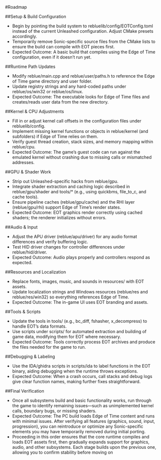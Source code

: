 #Roadmap

##Setup & Build Configuration

- Begin by pointing the build system to rebluelib/config/EOTConfig.toml instead of the current Unleashed configuration. Adjust CMake presets accordingly.
- Temporarily remove Sonic-specific source files from the CMake lists to ensure the build can compile with EOT pieces first.
- Expected Outcome: A basic build that compiles using the Edge of Time configuration, even if it doesn’t run yet.

##Runtime Path Updates

- Modify reblue/main.cpp and reblue/user/paths.h to reference the Edge of Time game directory and user folder.
- Update registry strings and any hard-coded paths under reblue/os/win32 or reblue/os/linux.
- Expected Outcome: The executable looks for Edge of Time files and creates/reads user data from the new directory.

##Kernel & CPU Adjustments

- Fill in or adjust kernel call offsets in the configuration files under rebluelib/config.
- Implement missing kernel functions or objects in reblue/kernel (and subfolders) if Edge of Time relies on them.
- Verify guest thread creation, stack sizes, and memory mapping within reblue/cpu.
- Expected Outcome: The game’s guest code can run against the emulated kernel without crashing due to missing calls or mismatched addresses.

##GPU & Shader Work

- Strip out Unleashed-specific hacks from reblue/gpu.
- Integrate shader extraction and caching logic described in reblue/gpu/shader and tools/* (e.g., using quickbms, file_to_c, and cache tools).
- Ensure pipeline caches (reblue/gpu/cache) and the RHI layer (reblue/gpu/rhi) support Edge of Time’s render states.
- Expected Outcome: EOT graphics render correctly using cached shaders; the renderer initializes without errors.

##Audio & Input

- Adjust the APU driver (reblue/apu/driver) for any audio format differences and verify buffering logic.
- Test HID driver changes for controller differences under reblue/hid/driver.
- Expected Outcome: Audio plays properly and controllers respond as expected.

##Resources and Localization

- Replace fonts, images, music, and sounds in resources/ with EOT assets.
- Update localization strings and Windows resources (reblue/res and reblue/res/win32) so everything references Edge of Time.
- Expected Outcome: The in-game UI uses EOT branding and assets.

##Tools & Scripts

- Update the tools in tools/ (e.g., bc_diff, fshasher, x_decompress) to handle EOT’s data formats.
- Use scripts under scripts/ for automated extraction and building of game data, modifying them for EOT where necessary.
- Expected Outcome: Tools correctly process EOT archives and produce the files needed for the game to run.

##Debugging & Labeling

- Use the IDA/ghidra scripts in scripts/ida to label functions in the EOT binary, aiding debugging when the runtime throws exceptions.
- Expected Outcome: When a crash occurs, call stacks and debug logs give clear function names, making further fixes straightforward.

##Final Verification

- Once all subsystems build and basic functionality works, run through the game to identify remaining issues—such as unimplemented kernel calls, boundary bugs, or missing shaders.
- Expected Outcome: The PC build loads Edge of Time content and runs with minimal issues. After verifying all features (graphics, sound, input, progression), you can reintroduce or optimize any Sonic-specific elements you may have temporarily removed during initial porting.
- Proceeding in this order ensures that the core runtime compiles and loads EOT assets first, then gradually expands support for graphics, audio, and other subsystems. Each stage builds upon the previous one, allowing you to confirm stability before moving on
